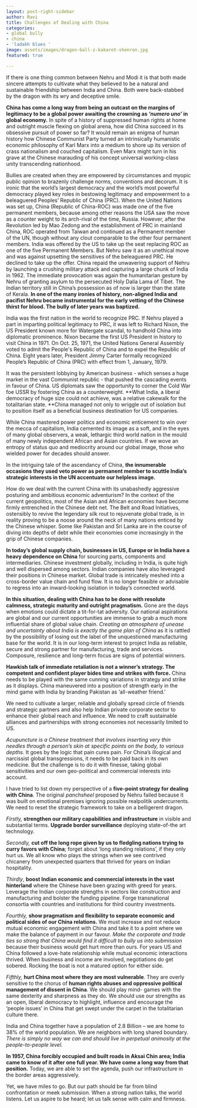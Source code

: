 ```yaml
---
layout: post-right-sidebar
author: Ravi
title: Challenges of Dealing with China
categories:
- global bully
- china
- 'ladakh blues '
image: assets/images/dragon-ball-z-kakarot-shenron.jpg
featured: true

---
```

If there is one thing common between Nehru and Modi it is that both made sincere attempts to cultivate what they believed to be a natural and sustainable friendship between India and China. Both were back-stabbed by the dragon with its wry and deceptive smile.

**China has come a long way from being an outcast on the margins of legitimacy to be a global power awaiting the crowning as _‘numero uno’_ in global economy.** In spite of a history of suppressed human rights at home and outright muscle flexing on global arena, how did China succeed in its obsessive pursuit of power so far? It would remain an enigma of human history how Chinese Communist Party turned an intrinsically humanistic economic philosophy of Karl Marx into a medium to shore up its version of crass nationalism and couched capitalism. Even Marx might turn in his grave at the Chinese marauding of his concept universal working-class unity transcending nationhood.

Bullies are created when they are empowered by circumstances and myopic public opinion to brazenly challenge norms, conventions and decorum. It is ironic that the world’s largest democracy and the world’s most powerful democracy played key roles in bestowing legitimacy and empowerment to a beleaguered Peoples’ Republic of China (PRC). When the United Nations was set up, China (Republic of China-ROC) was made one of the five permanent members, because among other reasons the USA saw the move as a counter weight to its arch-rival of the time, Russia. However, after the Revolution led by Mao Zedong and the establishment of PRC in mainland China, ROC operated from Taiwan and continued as a Permanent member of the UN, though without any clout comparable to the other four permanent members. India was offered by the US to take up the seat replacing ROC as one of the five Permanent Members. But Nehru saw it as an unethical move and was against upsetting the sensitives of the beleaguered PRC. He declined to take up the offer. China repaid the unwavering support of Nehru by launching a crushing military attack and capturing a large chunk of India in 1962. The immediate provocation was again the humanitarian gesture by Nehru of granting asylum to the persecuted Holy Dalia Lama of Tibet. The Indian territory still in China’s possession as of now is larger than the state of Kerala. **In one of the many ironies of history, non-aligned India and pacifist Nehru became instrumental for the early vetting of the Chinese thirst for blood. The bully of later years was baptized.**

India was the first nation in the world to recognize PRC. If Nehru played a part in imparting political legitimacy to PRC, it was left to Richard Nixon, the US President known more for Watergate scandal, to handhold China into diplomatic prominence. Nixon became the first US President in history to visit China in 1971. On Oct. 25, 1971, the United Nations General Assembly voted to admit the People's Republic of China and to expel the Republic of China. Eight years later, President Jimmy Carter formally recognized People’s Republic of China (PRC) with effect from 1, January, 1979.

It was the persistent lobbying by American business - which senses a huge market in the vast Communist republic - that pushed the cascading events in favour of China. US diplomats saw the opportunity to corner the Cold War foe USSR by fostering China as a counterweight. **What India, a liberal democracy of huge size could not achieve, was a relative cakewalk for the totalitarian state. **China managed not only to wriggle out of isolation but to position itself as a beneficial business destination for US companies.

While China mastered power politics and economic enticement to win over the mecca of capitalism, India cemented its image as a soft, and in the eyes of many global observers, a weak, lethargic third world nation in the mould of many newly independent African and Asian countries. If we wove an entropy of status quo and mediocrity around our global image, those who wielded power for decades should answer.

In the intriguing tale of the ascendancy of China, **the innumerable occasions they used veto power as permanent member to scuttle India’s strategic interests in the UN accentuate our helpless image.**

How do we deal with the current China with its unabashedly aggressive posturing and ambitious economic adventurism? In the context of the current geopolitics, most of the Asian and African economies have become firmly entrenched in the Chinese debt net. The Belt and Road Initiatives, ostensibly to revive the legendary silk rout to rejuvenate global trade, is in reality proving to be a noose around the neck of many nations enticed by the Chinese whisper. Some like Pakistan and Sri Lanka are in the course of diving into depths of debt while their economies come increasingly in the grip of Chinese companies.

**In today’s global supply chain, businesses in US, Europe or in India have a heavy dependence on China** for sourcing parts, components and intermediaries. Chinese investment globally, including in India, is quite high and well dispersed among sectors. Indian companies have also leveraged their positions in Chinese market. Global trade is intricately meshed into a cross-border value chain and fund flow. It is no longer feasible or advisable to regress into an inward-looking isolation in today’s connected world.

**In this situation, dealing with China has to be done with resolute calmness, strategic maturity and outright pragmatism.** Gone are the days when emotions could dictate a tit-for-tat adversity. Our national aspirations are global and our current opportunities are immense to grab a much more influential share of global value chain. _Creating an atmosphere of unease and uncertainty about India is exactly the game plan of China_ as it is rattled by the possibility of losing out the label of the unquestioned manufacturing base for the world. It is in our long-term interest to project India as reliable, secure and strong partner for manufacturing, trade and services. Composure, resilience and long-term focus are signs of potential winners.

**Hawkish talk of immediate retaliation is not a winner’s strategy. The competent and confident player bides time and strikes with force.** China needs to be played with the same cunning variations in strategy and strike as it displays. China maneuvered into a position of strength early in the mind game with India by branding Pakistan as ‘all-weather friend.’

We need to cultivate a larger, reliable and globally spread circle of friends and strategic partners and also help Indian private corporate sector to enhance their global reach and influence. We need to craft sustainable alliances and partnerships with strong economies not necessarily limited to US.

_Acupuncture is a Chinese treatment that involves inserting very thin needles through a person’s skin at specific points on the body, to various depths._ It goes by the logic that pain cures pain. For China’s illogical and narcissist global transgressions, it needs to be paid back in its own medicine. But the challenge is to do it with finesse, taking global sensitivities and our own geo-political and commercial interests into account.

I have tried to list down my perspective of a **five-point strategy for dealing with China**. The original _panchsheel_ proposed by Nehru failed because it was built on emotional premises ignoring possible realpolitik undercurrents. We need to reset the strategic framework to take on a belligerent dragon.

_Firstly,_ **strengthen our military capabilities and infrastructure** in visible and substantial terms. **Upgrade border surveillance** deploying state-of-the art technology.

_Secondly,_ **cut off the long rope given by us to fledgling nations trying to curry favors with China**; forget about ‘long standing relations’, if they only hurt us. We all know who plays the strings when we see contrived chicanery from unexpected quarters that thrived for years on Indian hospitality.

_Thirdly_, **boost Indian economic and commercial interests in the vast hinterland** where the Chinese have been grazing with greed for years. Leverage the Indian corporate strengths in sectors like construction and manufacturing and bolster the funding pipeline. Forge transnational consortia with countries and institutions for third country investments.

_Fourthly,_ **show pragmatism and flexibility to separate economic and political sides of our China relations.** We must increase and not reduce mutual economic engagement with China and take it to a point where we make the balance of payment in our favour. _Make the corporate and trade ties so strong that China would find it difficult to bully us into submission_ because their business would get hurt more than ours. For years US and China followed a love-hate relationship while mutual economic interactions thrived. When business and income are involved, negotiations do get sobered. Rocking the boat is not a matured option for either side.

_Fifthly,_ **hurt China most where they are most vulnerable**. They are overly sensitive to the chorus of **human rights abuses and oppressive political management of dissent in China**. We should play mind- games with the same dexterity and sharpness as they do. We should use our strengths as an open, liberal democracy to highlight, influence and encourage the ‘people issues’ in China that get swept under the carpet in the totalitarian culture there.

India and China together have a population of 2.8 Billion – we are home to 38% of the world population. We are neighbors with long shared boundary. _There is simply no way we can and should live in perpetual animosity at the people-to-people level._

**In 1957, China forcibly occupied and built roads in Aksai Chin area; India came to know of it after one full year. We have come a long way from that position.** Today, we are able to set the agenda, push our infrastructure in the border areas aggressively.

Yet, we have miles to go. But our path should be far from blind confrontation or meek submission. When a strong nation talks, the world listens. Let us aspire to be heard; let us talk sense with calm and firmness.